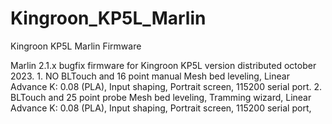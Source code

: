 # Kingroon_KP5L_Marlin
Kingroon KP5L Marlin Firmware

Marlin 2.1.x bugfix firmware for Kingroon KP5L version distributed october 2023.
1.
NO BLTouch and 16 point manual Mesh bed leveling, 
Linear Advance K: 0.08 (PLA),
Input shaping,
Portrait screen,
115200 serial port.
2. 
BLTouch and 25 point probe Mesh bed leveling,
Tramming wizard,
Linear Advance K: 0.08 (PLA), 
Input shaping,
Portrait screen,
115200 serial port,
